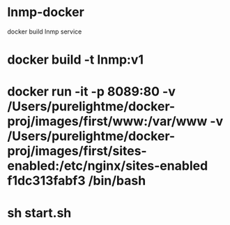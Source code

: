 # lnmp-docker
docker build lnmp service

# docker build -t lnmp:v1
# docker run -it -p 8089:80 -v /Users/purelightme/docker-proj/images/first/www:/var/www -v /Users/purelightme/docker-proj/images/first/sites-enabled:/etc/nginx/sites-enabled f1dc313fabf3 /bin/bash
# sh start.sh
